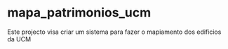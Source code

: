 # mapa_patrimonios_ucm
Este projecto visa criar um sistema para fazer o mapiamento dos edificios da UCM
